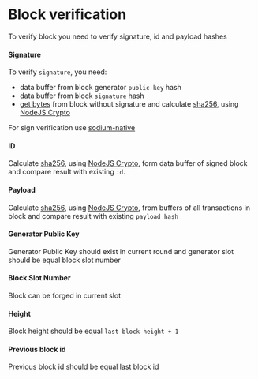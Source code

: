 # Block verification

To verify block you need to verify signature, id and payload hashes

#### Signature

To verify `signature`, you need:
 * data buffer from block generator `public key` hash
 * data buffer from block `signature` hash
 * [get bytes](bytes.md) from block without signature and calculate [sha256](https://en.wikipedia.org/wiki/SHA-2), 
 using [NodeJS Crypto](https://nodejs.org/api/crypto.html)
 
For sign verification use [sodium-native](https://www.npmjs.com/package/sodium-native)

#### ID

Calculate [sha256](https://en.wikipedia.org/wiki/SHA-2), using [NodeJS Crypto](https://nodejs.org/api/crypto.html),
form data buffer of signed block and compare result with existing `id`.

#### Payload

Calculate [sha256](https://en.wikipedia.org/wiki/SHA-2), using [NodeJS Crypto](https://nodejs.org/api/crypto.html),
from buffers of all transactions in block and compare result with existing `payload hash`

#### Generator Public Key

Generator Public Key should exist in current round and generator slot should be equal block slot number

#### Block Slot Number

Block can be forged in current slot

#### Height

Block height should be equal `last block height + 1`

#### Previous block id 

Previous block id should be equal last block id
